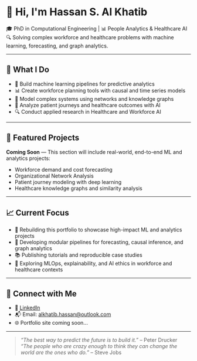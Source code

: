# 👋 Hi, I'm Hassan S. Al Khatib

🎓 PhD in Computational Engineering | 📊 People Analytics & Healthcare AI  
🔍 Solving complex workforce and healthcare problems with machine learning, forecasting, and graph analytics.

---

## 🚀 What I Do

- 🚀 Build machine learning pipelines for predictive analytics  
- 📊 Create workforce planning tools with causal and time series models  
- 🧩 Model complex systems using networks and knowledge graphs  
- 🏥 Analyze patient journeys and healthcare outcomes with AI  
- 🔍 Conduct applied research in Healthcare and Workforce AI  

---

## 📂 Featured Projects

**Coming Soon** — This section will include real-world, end-to-end ML and analytics projects:
- Workforce demand and cost forecasting
- Organizational Network Analysis
- Patient journey modeling with deep learning
- Healthcare knowledge graphs and similarity analysis

---

## 📈 Current Focus

- 🔧 Rebuilding this portfolio to showcase high-impact ML and analytics projects  
- 🧪 Developing modular pipelines for forecasting, causal inference, and graph analytics  
- 📚 Publishing tutorials and reproducible case studies  
- 🧠 Exploring MLOps, explainability, and AI ethics in workforce and healthcare contexts  

---

## 🤝 Connect with Me

- 📄 [LinkedIn](https://linkedin.com/in/hassan-saadeddine-al-khatib)  
- 📬 Email: alkhatib.hassan@outlook.com 
- 🌐 Portfolio site coming soon...

---

> *“The best way to predict the future is to build it.”* – Peter Drucker  
> *“The people who are crazy enough to think they can change the world are the ones who do.”* – Steve Jobs
